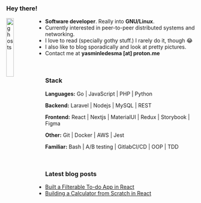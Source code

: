 ### Hey there!
<img width="20%" align="left" alt="ghosts" src="https://i.imgur.com/aPSRhiw.png" />

- **Software developer**. Really into **GNU/Linux**.
- Currently interested in peer-to-peer distributed systems and networking.
- I love to read (specially gothy stuff.) I rarely do it, though 😂
- I also like to blog sporadically and look at pretty pictures.
- Contact me at **yasminledesma [at] proton.me**

<br>

### Stack
**Languages:** Go | JavaScript | PHP | Python

**Backend:** Laravel | Nodejs | MySQL | REST

**Frontend:** React | Nextjs | MaterialUI | Redux | Storybook | Figma

**Other:** Git | Docker | AWS | Jest

**Familiar:** Bash | A/B testing | GitlabCI/CD | OOP | TDD

<br>

### Latest blog posts
<!-- BLOG-POST-LIST:START -->
- [Built a Filterable To-do App in React](https://dev.to/yasledesma/built-a-filterable-to-do-app-in-react-4pon)
- [Building a Calculator from Scratch in React](https://dev.to/yasledesma/building-a-calculator-from-scratch-in-react-j8e)
<!-- BLOG-POST-LIST:END -->
